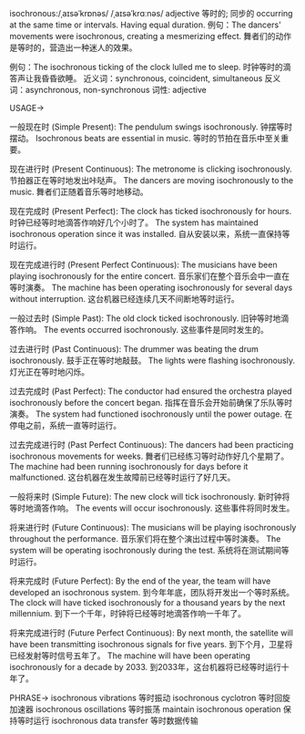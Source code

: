 isochronous:/ˌaɪsəˈkrɒnəs/ /ˌaɪsəˈkrɑːnəs/
adjective
等时的; 同步的
occurring at the same time or intervals.  Having equal duration.
例句：The dancers' movements were isochronous, creating a mesmerizing effect.  舞者们的动作是等时的，营造出一种迷人的效果。

例句：The isochronous ticking of the clock lulled me to sleep.  时钟等时的滴答声让我昏昏欲睡。
近义词：synchronous, coincident, simultaneous
反义词：asynchronous, non-synchronous
词性: adjective


USAGE->

一般现在时 (Simple Present):
The pendulum swings isochronously.  钟摆等时摆动。
Isochronous beats are essential in music.  等时的节拍在音乐中至关重要。


现在进行时 (Present Continuous):
The metronome is clicking isochronously.  节拍器正在等时地发出咔哒声。
The dancers are moving isochronously to the music.  舞者们正随着音乐等时地移动。


现在完成时 (Present Perfect):
The clock has ticked isochronously for hours.  时钟已经等时地滴答作响好几个小时了。
The system has maintained isochronous operation since it was installed.  自从安装以来，系统一直保持等时运行。


现在完成进行时 (Present Perfect Continuous):
The musicians have been playing isochronously for the entire concert.  音乐家们在整个音乐会中一直在等时演奏。
The machine has been operating isochronously for several days without interruption.  这台机器已经连续几天不间断地等时运行。


一般过去时 (Simple Past):
The old clock ticked isochronously.  旧钟等时地滴答作响。
The events occurred isochronously.  这些事件是同时发生的。


过去进行时 (Past Continuous):
The drummer was beating the drum isochronously.  鼓手正在等时地敲鼓。
The lights were flashing isochronously.  灯光正在等时地闪烁。


过去完成时 (Past Perfect):
The conductor had ensured the orchestra played isochronously before the concert began.  指挥在音乐会开始前确保了乐队等时演奏。
The system had functioned isochronously until the power outage.  在停电之前，系统一直等时运行。


过去完成进行时 (Past Perfect Continuous):
The dancers had been practicing isochronous movements for weeks.  舞者们已经练习等时动作好几个星期了。
The machine had been running isochronously for days before it malfunctioned.  这台机器在发生故障前已经等时运行了好几天。


一般将来时 (Simple Future):
The new clock will tick isochronously.  新时钟将等时地滴答作响。
The events will occur isochronously.  这些事件将同时发生。


将来进行时 (Future Continuous):
The musicians will be playing isochronously throughout the performance.  音乐家们将在整个演出过程中等时演奏。
The system will be operating isochronously during the test.  系统将在测试期间等时运行。


将来完成时 (Future Perfect):
By the end of the year, the team will have developed an isochronous system.  到今年年底，团队将开发出一个等时系统。
The clock will have ticked isochronously for a thousand years by the next millennium.  到下一个千年，时钟将已经等时地滴答作响一千年了。


将来完成进行时 (Future Perfect Continuous):
By next month, the satellite will have been transmitting isochronous signals for five years.  到下个月，卫星将已经发射等时信号五年了。
The machine will have been operating isochronously for a decade by 2033.  到2033年，这台机器将已经等时运行十年了。


PHRASE->
isochronous vibrations 等时振动
isochronous cyclotron 等时回旋加速器
isochronous oscillations 等时振荡
maintain isochronous operation 保持等时运行
isochronous data transfer 等时数据传输
